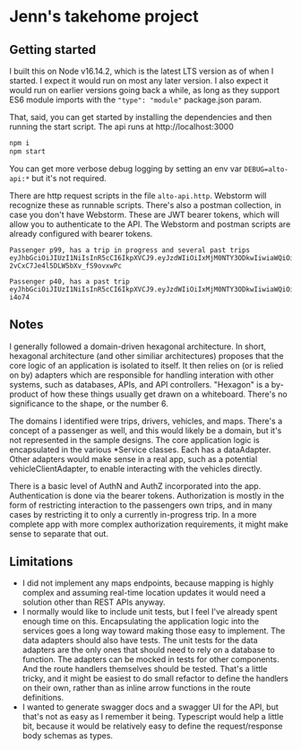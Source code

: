# Jenn's takehome project

## Getting started
I built this on Node v16.14.2, which is the latest LTS version as of when I started. I expect it would run on most any later version. I also expect it would run on earlier versions going back a while, as long as they support ES6 module imports with the `"type": "module"` package.json param.

That, said, you can get started by installing the dependencies and then running the start script. The api runs at http://localhost:3000
```bash
npm i
npm start
```

You can get more verbose debug logging by setting an env var `DEBUG=alto-api:*` but it's not required.

There are http request scripts in the file `alto-api.http`. Webstorm will recognize these as runnable scripts. There's also a postman collection, in case you don't have Webstorm. These are JWT bearer tokens, which will allow you to authenticate to the API. The Webstorm and postman scripts are already configured with bearer tokens.

```
Passenger p99, has a trip in progress and several past trips
eyJhbGciOiJIUzI1NiIsInR5cCI6IkpXVCJ9.eyJzdWIiOiIxMjM0NTY3ODkwIiwiaWQiOiJwOTkiLCJpYXQiOjE1MTYyMzkwMjJ9.r8AtyqMhgQgWgp-2vCxC7Je4l5DLW5bXv_fS9ovxwPc

Passenger p40, has a past trip
eyJhbGciOiJIUzI1NiIsInR5cCI6IkpXVCJ9.eyJzdWIiOiIxMjM0NTY3ODkwIiwiaWQiOiJwNDAiLCJpYXQiOjE1MTYyMzkwMjJ9.SDdwSHCxCOZu2FAAkDHXnpneqOQbLtlZ7fcT8-i4o74
```

## Notes

I generally followed a domain-driven hexagonal architecture. In short, hexagonal architecture (and other similiar architectures) proposes that the core logic of an application is isolated to itself. It then relies on (or is relied on by) adapters which are responsible for handling interation with other systems, such as databases, APIs, and API controllers. "Hexagon" is a by-product of how these things usually get drawn on a whiteboard. There's no significance to the shape, or the number 6.

The domains I identified were trips, drivers, vehicles, and maps. There's a concept of a passenger as well, and this would likely be a domain, but it's not represented in the sample designs. The core application logic is encapsulated in the various *Service classes. Each has a dataAdapter. Other adapters would make sense in a real app, such as a potential vehicleClientAdapter, to enable interacting with the vehicles directly.

There is a basic level of AuthN and AuthZ incorporated into the app. Authentication is done via the bearer tokens. Authorization is mostly in the form of restricting interaction to the passengers own trips, and in many cases by restricting it to only a currently in-progress trip. In a more complete app with more complex authorization requirements, it might make sense to separate that out.

## Limitations

* I did not implement any maps endpoints, because mapping is highly complex and assuming real-time location updates it would need a solution other than REST APIs anyway.
* I normally would like to include unit tests, but I feel I've already spent enough time on this. Encapsulating the application logic into the services goes a long way toward making those easy to implement. The data adapters should also have tests. The unit tests for the data adapters are the only ones that should need to rely on a database to function. The adapters can be mocked in tests for other components. And the route handlers themselves should be tested. That's a little tricky, and it might be easiest to do small refactor to define the handlers on their own, rather than as inline arrow functions in the route definitions.
* I wanted to generate swagger docs and a swagger UI for the API, but that's not as easy as I remember it being. Typescript would help a little bit, because it would be relatively easy to define the request/response body schemas as types.